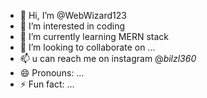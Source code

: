 - 👋 Hi, I’m @WebWizard123
- 👀 I’m interested in coding
- 🌱 I’m currently learning MERN stack
- 💞️ I’m looking to collaborate on ...
- 📫 u can reach me on instagram @_bilzl360_
- 😄 Pronouns: ...
- ⚡ Fun fact: ...

<!---
WebWizard123/WebWizard123 is a ✨ special ✨ repository because its `README.md` (this file) appears on your GitHub profile.
You can click the Preview link to take a look at your changes.
--->
